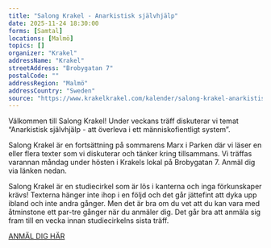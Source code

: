```yaml
---
title: "Salong Krakel - Anarkistisk självhjälp"
date: 2025-11-24 18:30:00
forms: [Samtal]
locations: [Malmö]
topics: []
organizer: "Krakel"
addressName: "Krakel"
streetAddress: "Brobygatan 7"
postalCode: ""
addressRegion: "Malmö"
addressCountry: "Sweden"
source: "https://www.krakelkrakel.com/kalender/salong-krakel-anarkistisk-sjlvhjlp"
---
```

Välkommen till Salong Krakel!  Under veckans träff diskuterar vi temat “Anarkistisk självhjälp - att överleva i ett människofientligt system”.

Salong Krakel är en fortsättning på sommarens Marx i Parken där vi läser en eller flera texter som vi diskuterar och tänker kring tillsammans. Vi träffas varannan måndag under hösten i Krakels lokal på Brobygatan 7. Anmäl dig via länken nedan. 

Salong Krakel är en studiecirkel som är lös i kanterna och inga förkunskaper krävs!  Texterna hänger inte ihop i en följd och det går jättefint att dyka upp ibland och inte andra gånger. Men det är bra om du vet att du kan vara med åtminstone ett par-tre gånger när du anmäler dig. Det går bra att anmäla sig fram till en vecka innan studiecirkelns sista träff.

[ANMÄL DIG HÄR](https://docs.google.com/forms/d/e/1FAIpQLSeF4ZT5xAq6CL9ZUYayCiuNPGNcbgNfNjYYP5ld5NkYEiSGcg/viewform)